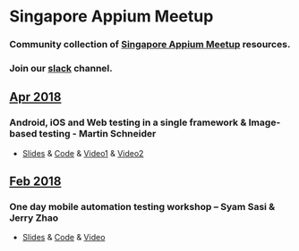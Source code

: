 # Singapore Appium Meetup

### Community collection of [Singapore Appium Meetup](https://www.meetup.com/Singapore-Appium-Meetup/) resources.
### Join our [slack](https://singaporeappiummeetup-slack.herokuapp.com/) channel.

## [Apr 2018](https://www.meetup.com/Singapore-Appium-Meetup/events/248721745/)
### Android, iOS and Web testing in a single framework & Image-based testing - Martin Schneider 
* [Slides](https://docs.google.com/presentation/d/1FqfxJ-icSX2fmkqJaZw2aVbaH5Bsz59Kx5Y7sfRA-vI/edit?usp=sharing) & [Code](https://github.com/singapore-appium-meetup/yasew) 
& [Video1](https://www.youtube.com/watch?v=OyAMnBEbT20)
& [Video2](https://www.youtube.com/watch?v=maJkvP_qk4A)



## [Feb 2018](https://www.meetup.com/en-AU/Singapore-Appium-Meetup/events/246708100/)
### One day mobile automation testing workshop – Syam Sasi & Jerry Zhao 
* [Slides](https://docs.google.com/presentation/d/1qMlVCeelMbvmTBcN06UiVjdbJAazOBGaAIuJ5g1djzQ/edit#slide=id.g30b1331d8f_2_58) & [Code](https://github.com/singapore-appium-meetup/Singapore_Appium_Meetup_Feb_10_2018) 
& [Video](https://youtu.be/9zk5gZp9zw0)

